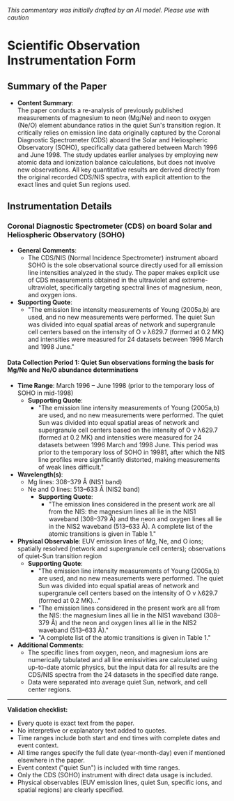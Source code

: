 _This commentary was initially drafted by an AI model. Please use with caution_

# Scientific Observation Instrumentation Form

## Summary of the Paper
- **Content Summary**:  
  The paper conducts a re-analysis of previously published measurements of magnesium to neon (Mg/Ne) and neon to oxygen (Ne/O) element abundance ratios in the quiet Sun's transition region. It critically relies on emission line data originally captured by the Coronal Diagnostic Spectrometer (CDS) aboard the Solar and Heliospheric Observatory (SOHO), specifically data gathered between March 1996 and June 1998. The study updates earlier analyses by employing new atomic data and ionization balance calculations, but does not involve new observations. All key quantitative results are derived directly from the original recorded CDS/NIS spectra, with explicit attention to the exact lines and quiet Sun regions used.

## Instrumentation Details

### Coronal Diagnostic Spectrometer (CDS) on board Solar and Heliospheric Observatory (SOHO)
- **General Comments**:
  - The CDS/NIS (Normal Incidence Spectrometer) instrument aboard SOHO is the sole observational source directly used for all emission line intensities analyzed in the study. The paper makes explicit use of CDS measurements obtained in the ultraviolet and extreme-ultraviolet, specifically targeting spectral lines of magnesium, neon, and oxygen ions.
- **Supporting Quote**: 
  - "The emission line intensity measurements of Young (2005a,b) are used, and no new measurements were performed. The quiet Sun was divided into equal spatial areas of network and supergranule cell centers based on the intensity of O v λ629.7 (formed at 0.2 MK) and intensities were measured for 24 datasets between 1996 March and 1998 June."

#### Data Collection Period 1: Quiet Sun observations forming the basis for Mg/Ne and Ne/O abundance determinations
- **Time Range**: March 1996 – June 1998 (prior to the temporary loss of SOHO in mid-1998)
  - **Supporting Quote**: 
    - "The emission line intensity measurements of Young (2005a,b) are used, and no new measurements were performed. The quiet Sun was divided into equal spatial areas of network and supergranule cell centers based on the intensity of O v λ629.7 (formed at 0.2 MK) and intensities were measured for 24 datasets between 1996 March and 1998 June. This period was prior to the temporary loss of SOHO in 19981, after which the NIS line profiles were significantly distorted, making measurements of weak lines difficult."
- **Wavelength(s)**: 
  - Mg lines: 308–379 Å (NIS1 band)
  - Ne and O lines: 513–633 Å (NIS2 band)
    - **Supporting Quote**: 
      - "The emission lines considered in the present work are all from the NIS: the magnesium lines all lie in the NIS1 waveband (308–379 Å) and the neon and oxygen lines all lie in the NIS2 waveband (513–633 Å). A complete list of the atomic transitions is given in Table 1."
- **Physical Observable**: EUV emission lines of Mg, Ne, and O ions; spatially resolved (network and supergranule cell centers); observations of quiet-Sun transition region
  - **Supporting Quote**: 
    - "The emission line intensity measurements of Young (2005a,b) are used, and no new measurements were performed. The quiet Sun was divided into equal spatial areas of network and supergranule cell centers based on the intensity of O v λ629.7 (formed at 0.2 MK)..."
    - "The emission lines considered in the present work are all from the NIS: the magnesium lines all lie in the NIS1 waveband (308–379 Å) and the neon and oxygen lines all lie in the NIS2 waveband (513–633 Å)."
    - "A complete list of the atomic transitions is given in Table 1."
- **Additional Comments**: 
  - The specific lines from oxygen, neon, and magnesium ions are numerically tabulated and all line emissivities are calculated using up-to-date atomic physics, but the input data for all results are the CDS/NIS spectra from the 24 datasets in the specified date range.
  - Data were separated into average quiet Sun, network, and cell center regions.

---

**Validation checklist:**  
- Every quote is exact text from the paper.  
- No interpretive or explanatory text added to quotes.  
- Time ranges include both start and end times with complete dates and event context.  
- All time ranges specify the full date (year-month-day) even if mentioned elsewhere in the paper.  
- Event context ("quiet Sun") is included with time ranges.  
- Only the CDS (SOHO) instrument with direct data usage is included.  
- Physical observables (EUV emission lines, quiet Sun, specific ions, and spatial regions) are clearly specified.
